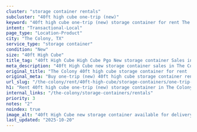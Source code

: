 ```yaml
---
cluster: "storage container rentals"
subcluster: "40ft high cube one-trip (new)"
keyword: "40ft high cube one-trip (new) storage container for rent The Colony, TX"
intent: "Transactional-Local"
page_type: "Location-Product"
city: "The Colony, TX"
service_type: "storage container"
condition: "New"
size: "40ft High Cube"
title_tag: "40ft High Cube High Cube Pgo New storage container Sales in The Colony | LC Container"
meta_description: "40ft High Cube new storage container sales in The Colony. High cube containers with extra height. Fast delivery, competitive pricing. Serving storage containers area. Quote ID: E1K. Call (214) 524-4168 for your free quote today."
original_title: "The Colony 40ft high cube storage container for rent | LC"
original_meta: "Buy one-trip (new) 40ft high cube storage container rent with local delivery in The Colony, TX. LC Container — local Since 2003. Request a fast quote today."
url_slug: "/the-colony/rent/40ft-high-cube/storage-containers/one-trip-new"
h1: "Rent 40ft high cube one-trip (new) storage container in The Colony"
internal_links: "/the-colony/storage-containers/rentals"
priority: 3
notes: "2"
noindex: true
image_alt: "40ft High Cube new storage container available for delivery in The Colony"
last_updated: "2025-10-20"
---
```


<!-- TODO: Add unique city/inventory copy, images, and internal links here. -->

